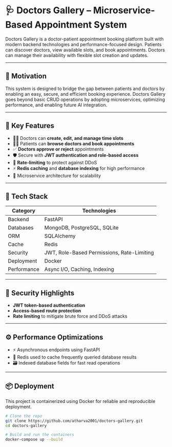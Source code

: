 # 🩺 Doctors Gallery – Microservice-Based Appointment System

Doctors Gallery is a doctor-patient appointment booking platform built with modern backend technologies and performance-focused design. Patients can discover doctors, view available slots, and book appointments. Doctors can manage their availability with flexible slot creation and updates.

---

## 🚀 Motivation

This system is designed to bridge the gap between patients and doctors by enabling an easy, secure, and efficient booking experience. Doctors Gallery goes beyond basic CRUD operations by adopting microservices, optimizing performance, and enabling future AI integration.

---

## 🧠 Key Features

- 👨‍⚕️ Doctors can **create, edit, and manage time slots**
- 🧑‍⚕️ Patients can **browse doctors and book appointments**
- ✅ **Doctors approve or reject** appointments
- 🛡️ Secure with **JWT authentication and role-based access**
- 🚦 **Rate-limiting** to protect against DDoS
- ⚡ **Redis caching** and **database indexing** for high performance
- 🧱 Microservice architecture for scalability

---

## 🧰 Tech Stack

| Category       | Technologies                     |
|----------------|----------------------------------|
| Backend        | FastAPI                          |
| Databases      | MongoDB, PostgreSQL, SQLite      |
| ORM            | SQLAlchemy                       |
| Cache          | Redis                            |
| Security       | JWT, Role-Based Permissions, Rate-Limiting |
| Deployment     | Docker                           |
| Performance    | Async I/O, Caching, Indexing     |

---

## 🔐 Security Highlights

- **JWT token-based authentication**
- **Access-based route protection**
- **Rate limiting** to mitigate brute force and DDoS attacks

---

## ⚙️ Performance Optimizations

- ⚡ Asynchronous endpoints using FastAPI
- 🔄 Redis used to cache frequently queried database results
- 🗃️ Indexed database fields for fast read operations

---

## 📦 Deployment

This project is containerized using Docker for reliable and reproducible deployment.

```bash
# Clone the repo
git clone https://github.com/atharva2001/doctors-gallery.git
cd doctors-gallery

# Build and run the containers
docker-compose up --build
